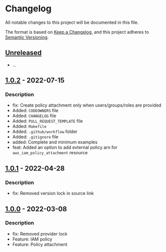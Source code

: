 # Changelog
All notable changes to this project will be documented in this file.

The format is based on [Keep a Changelog](https://keepachangelog.com/en/1.0.0/),
and this project adheres to [Semantic Versioning](https://semver.org/spec/v2.0.0.html).

## [Unreleased]
- ...

## [1.0.2] - 2022-07-15
### Description
- fix: Create policy attachment only when users/groups/roles are provided
- Added: `CODEOWNERS` file
- Added: `CHANGELOG` file
- Added: `PULL_REQUEST_TEMPLATE` file
- Added: `Makefile`
- Added: `.github/workflow` folder
- Added: `.gitignore` file
- added:  Complete and minimum examples
- feat: Added an option to add external policy arn for `aws_iam_policy_attachment` resource

## [1.0.1] - 2022-04-28
### Description
- fix: Removed version lock in source link

## [1.0.0] - 2022-03-08
### Description
- fix: Removed provider lock
- Feature: IAM policy
- Feature: Policy attachment

[Unreleased]: https://github.com/boldlink/terraform-aws-iam-policy/compare/1.0.1...HEAD

[1.0.2]: https://github.com/boldlink/terraform-aws-iam-policy/releases/tag/1.0.2

[1.0.1]: https://github.com/boldlink/terraform-aws-iam-policy/releases/tag/1.0.1

[1.0.0]: https://github.com/boldlink/terraform-aws-iam-policy/releases/tag/1.0.0
